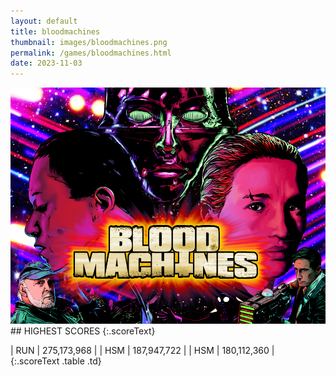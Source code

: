 ```yaml
---
layout: default
title: bloodmachines
thumbnail: images/bloodmachines.png
permalink: /games/bloodmachines.html
date: 2023-11-03
---
```


<img src="../images/bloodmachines.png" class="gameThumbnail img-fluid mx-auto align-middle">
## HIGHEST SCORES
{:.scoreText}

| RUN | 275,173,968 | 
| HSM | 187,947,722 | 
| HSM | 180,112,360 | 
{:.scoreText .table .td}
